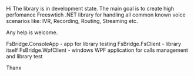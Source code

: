 Hi 
The library is in development state. 
The main goal is to create high perfomance Freeswtich .NET library for handling all common known voice scenarios like: IVR, Recording, Routing, Streaming etc.

Any help is welcome.




FsBridge.ConsoleApp - app for library testing
FsBridge.FsClient - library itself
FsBridge.WpfClient - windows WPF application for calls management and library test


Thanx
